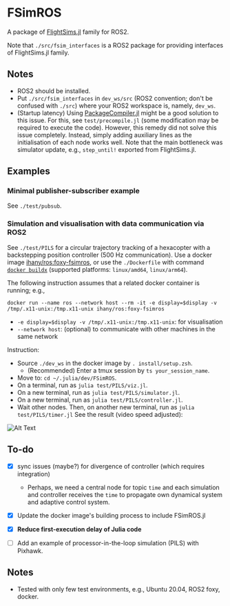 # FSimROS
A package of [FlightSims.jl](https://github.com/JinraeKim/FlightSims.jl) family for ROS2.

Note that `./src/fsim_interfaces` is a ROS2 package for providing interfaces of FlightSims.jl family.

## Notes
- ROS2 should be installed.
- Put `./src/fsim_interfaces` in `dev_ws/src` (ROS2 convention; don't be confused with `./src`) where your ROS2 workspace is, namely, `dev_ws`.
- (Startup latency)
Using [PackageCompiler.jl](https://github.com/JuliaLang/PackageCompiler.jl) might be a good solution to this issue.
For this, see `test/precompile.jl` (some modification may be required to execute the code).
However,
this remedy did not solve this issue completely.
Instead,
simply adding auxiliary lines as the initialisation of each node works well.
Note that the main bottleneck was simulator update, e.g., `step_until!` exported from FlightSims.jl.

## Examples
### Minimal publisher-subscriber example
See `./test/pubsub`.

### Simulation and visualisation with data communication via ROS2
See `./test/PILS` for a circular trajectory tracking of a hexacopter with a
backstepping position controller (500 Hz communication).
Use a docker image [ihany/ros:foxy-fsimros](https://hub.docker.com/layers/ihany/ros/foxy-fsimros/images/sha256-ec32acd18c74ae521294a90aa7616a513494959f33c6c13ee180a25b3a3a55db?context=repo), or use the `./Dockerfile` with command [`docker buildx`](https://docs.docker.com/desktop/multi-arch/) (supported platforms: `linux/amd64`, `linux/arm64`).

The following instruction assumes that a related docker container is running; e.g.,

```
docker run --name ros --network host --rm -it -e display=$display -v /tmp/.x11-unix:/tmp.x11-unix ihany/ros:foxy-fsimros
```
- `-e display=$display -v /tmp/.x11-unix:/tmp.x11-unix`: for visualisation
- `--network host`: (optional) to communicate with other machines in the same network

Instruction:
- Source `./dev_ws` in the docker image by `. install/setup.zsh`.
    - (Recommended) Enter a tmux session by `ts your_session_name`.
- Move to: `cd ~/.julia/dev/FSimROS`.
- On a terminal, run as `julia test/PILS/viz.jl`.
- On a new terminal, run as `julia test/PILS/simulator.jl`.
- On a new terminal, run as `julia test/PILS/controller.jl`.
- Wait other nodes. Then, on another new terminal, run as `julia test/PILS/timer.jl`
See the result (video speed adjusted):

![Alt Text](./figures/sim_trajectory_tracking.gif)

## To-do
- [x] sync issues (maybe?) for divergence of controller (which requires integration)
    - Perhaps, we need a central node for topic `time` and each simulation and controller receives the `time` to propagate own dynamical system and adaptive control system.
- [x] Update the docker image's building process to include FSimROS.jl
- [x] **Reduce first-execution delay of Julia code**
- [ ] Add an example of processor-in-the-loop simulation (PILS) with Pixhawk.


## Notes
- Tested with only few test environments, e.g., Ubuntu 20.04, ROS2 foxy, docker.

